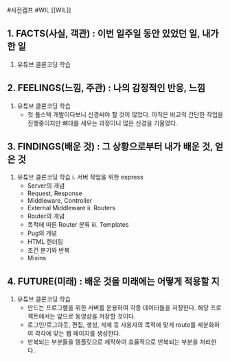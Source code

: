 #사전캠프 #WIL [[WIL]]
## 1. FACTS(사실, 객관) : 이번 일주일 동안 있었던 일, 내가 한 일
1)  유튜브 클론코딩 학습

## 2. FEELINGS(느낌, 주관) : 나의 감정적인 반응, 느낌
1) 유튜브 클론코딩 학습
	- 첫 풀스택 개발이다보니 신경써야 할 것이 많았다. 아직은 비교적 간단한 작업을 진행중이지만 뼈대를 세우는 과정이니 많은 신경을 기울였다.

## 3. FINDINGS(배운 것) : 그 상황으로부터 내가 배운 것, 얻은 것
1) 유튜브 클론코딩 학습
	i. 서버 작업을 위한 express
	- Server의 개념
	- Request, Response
	- Middleware, Controller
	- External Middleware
	ii. Routers
	- Router의 개념
	- 목적에 따른 Router 분류
	iii. Templates
	 - Pug의 개념
	 - HTML 렌더링
	 - 조건 분기와 반복
	 - Mixins

## 4. FUTURE(미래) : 배운 것을 미래에는 어떻게 적용할 지
1) 유튜브 클론코딩 학습
	- 만드는 프로그램을 위한 서버를 운용하여 각종 데이터들을 저장한다. 해당 프로젝트에서는 앞으로 동영상을 저장할 것이다.
	- 로그인/로그아웃, 편집, 생성, 삭제 등 사용자의 목적에 맞게 route를 세분화하여 각각에 맞는 웹 페이지를 생성한다.
	- 반복되는 부분들을 템플릿으로 제작하여 효율적으로 반복되는 부분을 처리한다.